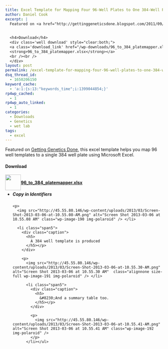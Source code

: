 ```yaml
---
title: Excel Template for Mapping Four 96-Well Plates to One 384-Well Plate
author: Daniel Cook
excerpt: |
  Featured on <a href="http://gettinggeneticsdone.blogspot.com/2011/09/excel-template-for-mapping-four-96-well.html">Getting Genetics Done</a>, this excel template helps you map 96 well templates to a single 384 well plate using Microsoft Excel.
  
  
  <h4>Download</h4>
  <div class='well download' style="clear:both;">
  <a class='download_link' href="/wp-downloads/96_to_384_platemapper.xlsx"><img class='download_img' src='/img/icon-excel.png' style='float:left;width:50px;' />
  <strong>96_to_384_platemapper.xlsx</strong></a>
  <br /><br />
  </div>
layout: post
permalink: /excel-template-for-mapping-four-96-well-plates-to-one-384-well-plate/
dsq_thread_id:
  - 1650206150
keyword_cache:
  - 'a:1:{s:13:"keywords_time";i:1399044854;}'
rp4wp_cached:
  - 1
rp4wp_auto_linked:
  - 1
categories:
  - Downloads
  - Genetics
  - wet lab
tags:
  - excel
---
```

Featured on [Getting Genetics Done][1], this excel template helps you map 96 well templates to a single 384 well plate using Microsoft Excel.

#### Download

<div class='well download' style="clear:both;">
  <a class='download_link' href="/wp-downloads/96_to_384_platemapper.xlsx"><img class='download_img' src='/img/icon-excel.png' style='float:left;width:50px;' /><br /> <strong>96_to_384_platemapper.xlsx</strong></a></p>
</div>

<!--more-->

<ul class="thumbnails">
  <li class="span5">
    <div class="caption">
      <h5>
        Copy in Identifiers
      </h5></p>
    </div>
    
    <p>
      <img src="http://45.55.80.146/wp-content/uploads/2013/03/Screen-Shot-2013-03-06-at-10.55.08-AM.png" alt="Screen Shot 2013-03-06 at 10.55.08 AM" class="wp-image-190 img-polaroid" /> </li> 
      
      <li class="span5">
        <div class="caption">
          <h5>
            A 384 well template is produced
          </h5></p>
        </div>
        
        <p>
          <img src="http://45.55.80.146/wp-content/uploads/2013/03/Screen-Shot-2013-03-06-at-10.55.30-AM.png" alt="Screen Shot 2013-03-06 at 10.55.30 AM"  class="alignnone size-full wp-image-191 img-polaroid" /> </li> 
          
          <li class="span5">
            <div class="caption">
              <h5>
                &#8230;And a summary table too.
              </h5></p>
            </div>
            
            <p>
              <img src="http://45.55.80.146/wp-content/uploads/2013/03/Screen-Shot-2013-03-06-at-10.55.41-AM.png" alt="Screen Shot 2013-03-06 at 10.55.41 AM" class="wp-image-192 img-polaroid" />
            </p>
          </li></ul>

 [1]: http://gettinggeneticsdone.blogspot.com/2011/09/excel-template-for-mapping-four-96-well.html